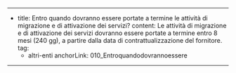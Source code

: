 ---
  - title: Entro quando dovranno essere portate a termine le attività di migrazione e di attivazione dei servizi?
    content: Le attività di migrazione e di attivazione dei servizi dovranno essere portate a termine entro 8 mesi (240 gg), a partire dalla data di contrattualizzazione del fornitore.
    tag:
      - altri-enti
    anchorLink: 010_Entroquandodovrannoessere
---